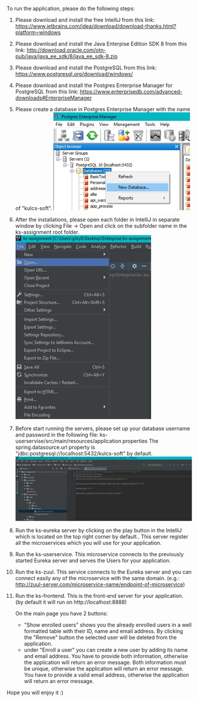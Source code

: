 To run the application, please do the following steps:

1. Please download and install the free IntelliJ from this link: https://www.jetbrains.com/idea/download/download-thanks.html?platform=windows

2. Please download and install the Java Enterpise Edition SDK 8 from this link: http://download.oracle.com/otn-pub/java/java_ee_sdk/8/java_ee_sdk-8.zip

3. Please download and install the PostgreSQL from this link: https://www.postgresql.org/download/windows/

4. Please download and install the Postgres Enterprise Manager for PostgreSQL from this link: https://www.enterprisedb.com/advanced-downloads#EnterpriseManager

5. Please create a database in Postgres Enterprise Manager with the name of "kulcs-soft".
![Alt text](new_db.jpg?raw=true)

6. After the installations, please open each folder in IntelliJ in separate window by clicking File -> Open and click on the subfolder name in the ks-assignment root folder.
![Alt text](open.jpg?raw=true)

7. Before start running the servers, please set up your database username and password in the following file: ks-userservise/src/main/resources/application.properties
The spring.datasource.url property is "jdbc:postgresql://localhost:5432/kulcs-soft" by default.  
![Alt text](db_setup.jpg?raw=true)

8. Run the ks-eureka server by clicking on the play button in the IntelliJ which is located on the top right corner by default..
This server register all the microservices which you will use for your application.

9. Run the ks-userservice. This microservice connects to the previously started Eureka server and serves the Users for your application.

10. Run the ks-zuul. This service connects to the Eureka server and you can connect easily any of the microservice with the same domain.
(e.g.: http://zuul-server.com/microservice-name/endpoint-of-microservice)

11. Run the ks-frontend. This is the front-end server for your application. (by default it will run on http://localhost:8888)

    On the main page you have 2 buttons: 
    
    - "Show enrolled users" shows you the already enrolled users in a well formatted table with their ID, name and email address. By clicking the "Remove" button the selected user will be deleted from the application.
    - under "Enroll a user" you can create a new user by adding its name and email address. You have to provide both information, otherwise the application will return an error message. Both information must be unique, otherwise the application will return an error message. You have to provide a valid email address, otherwise the application will return an error message.
     
Hope you will enjoy it :)